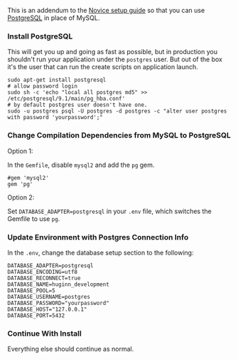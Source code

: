 This is an addendum to the [Novice setup guide][novice-setup-guide] so that you can use [PostgreSQL][postgresql] in place of MySQL.

### Install PostgreSQL ###
This will get you up and going as fast as possible, but in production you shouldn't run your application under the `postgres` user. But out of the box it's the user that can run the create scripts on application launch.

    sudo apt-get install postgresql
    # allow password login
    sudo sh -c 'echo "local all postgres md5" >> /etc/postgresql/9.1/main/pg_hba.conf'
    # by default postgres user doesn't have one.
    sudo -u postgres psql -U postgres -d postgres -c "alter user postgres with password 'yourpassword';"

### Change Compilation Dependencies from MySQL to PostgreSQL ###

Option 1:

In the `Gemfile`, disable `mysql2` and add the `pg` gem.

    #gem 'mysql2'
    gem 'pg'

Option 2:

Set `DATABASE_ADAPTER=postgresql` in your `.env` file, which switches the Gemfile to use `pg`.

### Update Environment with Postgres Connection Info ###

In the `.env`, change the database setup section to the following:

    DATABASE_ADAPTER=postgresql
    DATABASE_ENCODING=utf8
    DATABASE_RECONNECT=true
    DATABASE_NAME=huginn_development
    DATABASE_POOL=5
    DATABASE_USERNAME=postgres
    DATABASE_PASSWORD="yourpassword" 
    DATABASE_HOST="127.0.0.1"
    DATABASE_PORT=5432

### Continue With Install ###
Everything else should continue as normal.

[novice-setup-guide]: https://github.com/cantino/huginn/wiki/Novice-setup-guide
[postgresql]: http://www.postgresql.org/